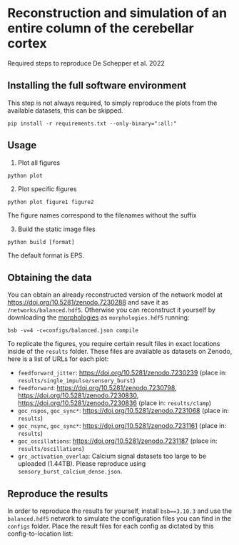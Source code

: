 # Reconstruction and simulation of an entire column of the cerebellar cortex

Required steps to reproduce De Schepper et al. 2022

## Installing the full software environment

This step is not always required, to simply reproduce the plots from the available datasets, this can be skipped.

```
pip install -r requirements.txt --only-binary=":all:"
```

## Usage

1. Plot all figures

```
python plot
```

2. Plot specific figures

```
python plot figure1 figure2
```

The figure names correspond to the filenames without the suffix

3. Build the static image files

```
python build [format]
```

The default format is EPS.

## Obtaining the data

You can obtain an already reconstructed version of the network model at https://doi.org/10.5281/zenodo.7230288 and save it as `/networks/balanced.hdf5`. Otherwise you can reconstruct it yourself by downloading the [morphologies](https://doi.org/10.5281/zenodo.7230455) as `morphologies.hdf5` running:

```
bsb -v=4 -c=configs/balanced.json compile
```

To replicate the figures, you require certain result files in exact locations inside of the `results` folder. These files are available as datasets on Zenodo, here is a list of URLs for each plot:

* `feedforward_jitter`: https://doi.org/10.5281/zenodo.7230239 (place in: `results/single_impulse/sensory_burst`)
* `feedforward`: https://doi.org/10.5281/zenodo.7230798, https://doi.org/10.5281/zenodo.7230830, https://doi.org/10.5281/zenodo.7230836 (place in: `results/clamp`)
* `goc_nspos`, `goc_sync*`: https://doi.org/10.5281/zenodo.7231068 (place in: `results`)
* `goc_nsync`, `goc_sync*`: https://doi.org/10.5281/zenodo.7231161 (place in: `results`)
* `goc_oscillations`: https://doi.org/10.5281/zenodo.7231187 (place in: `results/oscillations`)
* `grc_activation_overlap`: Calcium signal datasets too large to be uploaded (1.44TB). Please reproduce using `sensory_burst_calcium_dense.json`.

## Reproduce the results

In order to reproduce the results for yourself, install `bsb==3.10.3` and use the `balanced.hdf5` network to simulate the configuration files you can find in the `configs` folder. Place the result files for each config as dictated by this config-to-location list:

<placeholder>
